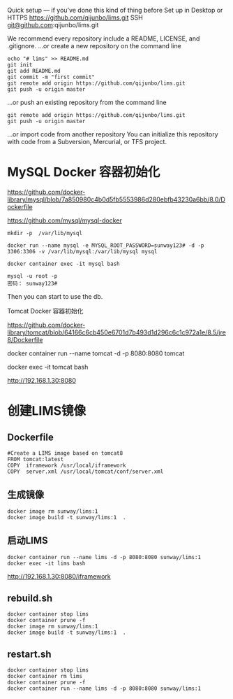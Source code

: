 Quick setup — if you’ve done this kind of thing before
 Set up in Desktop	or	
 HTTPS  https://github.com/qijunbo/lims.git
 SSH  git@github.com:qijunbo/lims.git

We recommend every repository include a README, LICENSE, and .gitignore.
…or create a new repository on the command line

	echo "# lims" >> README.md
	git init
	git add README.md
	git commit -m "first commit"
	git remote add origin https://github.com/qijunbo/lims.git
	git push -u origin master
…or push an existing repository from the command line

	git remote add origin https://github.com/qijunbo/lims.git
	git push -u origin master
…or import code from another repository
You can initialize this repository with code from a Subversion, Mercurial, or TFS project.


MySQL Docker 容器初始化
==

https://github.com/docker-library/mysql/blob/7a850980c4b0d5fb5553986d280ebfb43230a6bb/8.0/Dockerfile

https://github.com/mysql/mysql-docker
	
	mkdir -p  /var/lib/mysql
	
	docker run --name mysql -e MYSQL_ROOT_PASSWORD=sunway123# -d -p 3306:3306 -v /var/lib/mysql:/var/lib/mysql mysql
	 
	docker container exec -it mysql bash
	
	mysql -u root -p 
	密码： sunway123#
	
Then you can start to use the db.

Tomcat Docker 容器初始化

https://github.com/docker-library/tomcat/blob/64166c6cb450e6701d7b493d1d296c6c1c972a1e/8.5/jre8/Dockerfile

docker container run --name tomcat -d -p 8080:8080 tomcat

docker exec -it tomcat bash

http://192.168.1.30:8080


创建LIMS镜像
===
Dockerfile
----
	#Create a LIMS image based on tomcat8
	FROM tomcat:latest
	COPY  iframework /usr/local/iframework
	COPY  server.xml /usr/local/tomcat/conf/server.xml


生成镜像
---	
	docker image rm sunway/lims:1	
	docker image build -t sunway/lims:1  . 
	
启动LIMS
----
	docker container run --name lims -d -p 8080:8080 sunway/lims:1  
	docker exec -it lims bash

http://192.168.1.30:8080/iframework


rebuild.sh
--
	docker container stop lims
	docker container prune -f
	docker image rm sunway/lims:1
	docker image build -t sunway/lims:1  .

restart.sh
--
	docker container stop lims
	docker container rm lims
	docker container prune -f
	docker container run --name lims -d -p 8080:8080 sunway/lims:1


